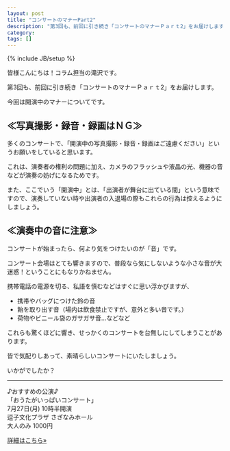 ```yaml
---
layout: post
title: "コンサートのマナーPart2"
description: "第3回も、前回に引き続き「コンサートのマナーＰａｒｔ2」をお届けします。今回は開演中のマナーについてです。"
category: 
tags: []
---
```

{% include JB/setup %}

皆様こんにちは！コラム担当の滝沢です。

第3回も、前回に引き続き「コンサートのマナーＰａｒｔ2」をお届けします。

今回は開演中のマナーについてです。

## ≪写真撮影・録音・録画はＮＧ≫

多くのコンサートで、「開演中の写真撮影・録音・録画はご遠慮ください」というお願いをしていると思います。

これは、演奏者の権利の問題に加え、カメラのフラッシュや液晶の光、機器の音などが演奏の妨げになるためです。

また、ここでいう「開演中」とは、「出演者が舞台に出ている間」という意味ですので、演奏していない時や出演者の入退場の際もこれらの行為は控えるようにしましょう。

## ≪演奏中の音に注意≫

コンサートが始まったら、何より気をつけたいのが「音」です。

コンサート会場はとても響きますので、普段なら気にしないような小さな音が大迷惑！ということにもなりかねません。

携帯電話の電源を切る、私語を慎むなどはすぐに思い浮かびますが、

- 携帯やバッグにつけた鈴の音
- 飴を取り出す音（場内は飲食禁止ですが、意外と多い音です。）
- 荷物やビニール袋のガサガサ音...などなど

これらも驚くほどに響き、せっかくのコンサートを台無しにしてしまうことがあります。

皆で気配りしあって、素晴らしいコンサートにいたしましょう。

いかがでしたか？

---

♪おすすめの公演♪  
「おうたがいっぱいコンサート」  
7月27日(月) 10時半開演  
逗子文化プラザ さざなみホール  
大人のみ 1000円  
<p><a class="btn btn-default" href="https://www.facebook.com/chisanaongakukai" role="button">詳細はこちら»</a></p>


